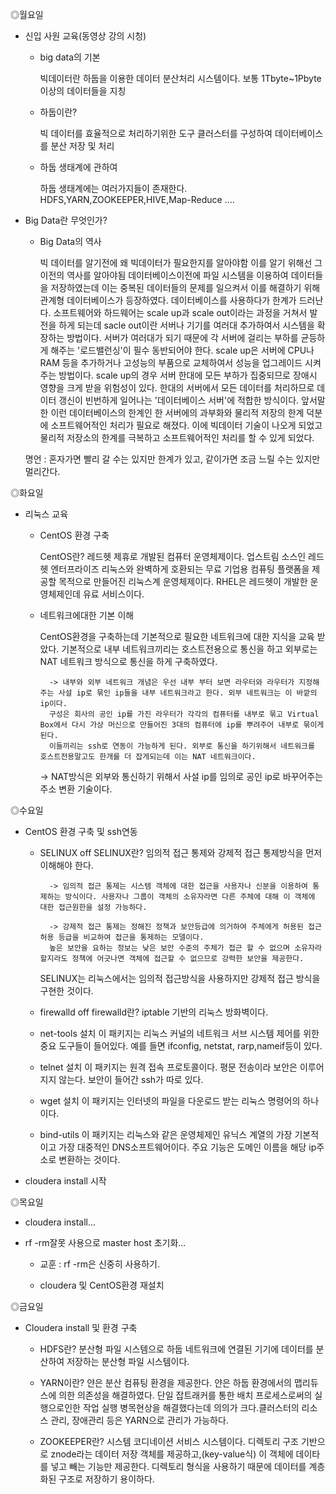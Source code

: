 ◎월요일

* 신입 사원 교육(동영상 강의 시청)
    - big data의 기본

        빅데이터란 하둡을 이용한 데이터 분산처리 시스템이다.
        보통 1Tbyte~1Pbyte이상의 데이터들을 지칭

    - 하둡이란?

        빅 데이터를 효율적으로 처리하기위한 도구
        클러스터를 구성하여 데이터베이스를 분산 저장 및 처리

    - 하둡 생태계에 관하여

        하둡 생태계에는 여러가지들이 존재한다.
        HDFS,YARN,ZOOKEEPER,HIVE,Map-Reduce ....

* Big Data란 무엇인가?
    - Big Data의 역사

        빅 데이터를 알기전에 왜 빅데이터가 필요한지를 알아야함
        이를 알기 위해선 그 이전의 역사를 알아야됨
        데이터베이스이전에 파일 시스템을 이용하여 데이터들을 저장하였는데
        이는 중복된 데이터들의 문제를 일으켜서 이를 해결하기 위해 관계형 데이터베이스가 등장하였다. 데이터베이스를 사용하다가 한계가 드러난다.
        소프트웨어와 하드웨어는 scale up과 scale out이라는 과정을 거쳐서 발전을 하게 되는데 sacle out이란 서버나 기기를 여러대 추가하여서 시스템을 확장하는 방법이다.
        서버가 여러대가 되기 때문에 각 서버에 걸리는 부하를 균등하게 해주는 '로드밸런싱'이 필수 동반되어야 한다.
        scale up은 서버에 CPU나 RAM 등을 추가하거나 고성능의 부품으로 교체하여서 성능을 업그레이드 시켜주는 방법이다. scale up의 경우 서버 한대에 모든 부하가 집중되므로 장애시 영향을 크게 받을 위험성이 있다. 한대의 서버에서 모든 데이터를 처리하므로 데이터 갱신이 빈번하게 일어나는 '데이터베이스 서버'에 적합한 방식이다.
        앞서말한 이런 데이터베이스의 한계인 한 서버에의 과부화와 물리적 저장의 한계 덕분에 소프트웨어적인 처리가 필요로 해졌다. 
        이에 빅데이터 기술이 나오게 되었고 물리적 저장소의 한계를 극복하고 소프트웨어적인 처리를 할 수 있게 되었다.

    명언 : 혼자가면 빨리 갈 수는 있지만 한계가 있고, 같이가면 조금 느릴 수는 있지만 멀리간다.

◎화요일

* 리눅스 교육
    - CentOS 환경 구축

        CentOS란? 레드헷 제휴로 개발된 컴퓨터 운영체제이다. 업스트림 소스인 레드헷 엔터프라이즈 리눅스와 완벽하게 호환되는 무료 기업용 컴퓨팅 플랫폼을 제공할 목적으로 만들어진 리눅스계 운영체제이다.
        RHEL은 레드헷이 개발한 운영체제인데 유료 서비스이다. 

    - 네트워크에대한 기본 이해

        CentOS환경을 구축하는데 기본적으로 필요한 네트워크에 대한 지식을 교육 받았다. 기본적으로 내부 네트워크끼리는 호스트전용으로 통신을 하고 외부로는 NAT 네트워크 방식으로 통신을 하게 구축하였다.

            -> 내부와 외부 네트워크 개념은 우선 내부 부터 보면 라우터와 라우터가 지정해주는 사설 ip로 묶인 ip들을 내부 네트워크라고 한다. 외부 네트워크는 이 바깥의 ip이다. 
            구성은 회사의 공인 ip를 가진 라우터가 각각의 컴퓨터를 내부로 묶고 Virtual Box에서 다시 가상 머신으로 만들어진 3대의 컴퓨터에 ip를 뿌려주어 내부로 묶이게 된다. 
            이들끼리는 ssh로 연동이 가능하게 된다. 외부로 통신을 하기위해서 네트워크를 호스트전용말고도 한개를 더 잡게되는데 이는 NAT 네트워크이다.

         -> NAT방식은 외부와 통신하기 위해서 사설 ip를 임의로 공인 ip로 바꾸어주는 주소 변환 기술이다. 

◎수요일

* CentOS 환경 구축 및 ssh연동
    - SELINUX off
        SELINUX란? 임의적 접근 통제와 강제적 접근 통제방식을 먼저 이해해야 한다.

            -> 임의적 접근 통제는 시스템 객체에 대한 접근을 사용자나 신분을 이용하여 통제하는 방식이다. 사용자나 그룹이 객체의 소유자라면 다른 주체에 대해 이 객체에 대한 접근원한을 설정 가능하다.

            -> 강제적 접근 통제는 정해진 정책과 보안등급에 의거하여 주체에게 허용된 접근허용 등급을 비교하여 접근을 통제하는 모델이다. 
            높은 보안을 요하는 정보는 낮은 보안 수준의 주체가 접근 할 수 없으며 소유자라 할지라도 정책에 어긋나면 객체에 접근할 수 없으므로 강력한 보안을 제공한다.

        SELINUX는 리눅스에서는 임의적 접근방식을 사용하지만 강제적 접근 방식을 구현한 것이다.

    - firewalld off
        firewalld란? iptable 기반의 리눅스 방화벽이다.
    
    - net-tools 설치
        이 패키지는 리눅스 커널의 네트워크 서브 시스템 제어를 위한 중요 도구들이 들어있다. 예를 들면 ifconfig, netstat, rarp,nameif등이 있다.

    - telnet 설치
        이 패키지는 원격 접속 프로토콜이다. 평문 전송이라 보안은 이루어지지 않는다. 보안이 들어간 ssh가 따로 있다.

    - wget 설치
        이 패키지는 인터넷의 파일을 다운로드 받는 리눅스 명령어의 하나이다.

    - bind-utils
        이 패키지는 리눅스와 같은 운영체제인 유닉스 계열의 가장 기본적이고 가장 대중적인 DNS소프트웨어이다. 주요 기능은 도메인 이름을 해당 ip주소로 변환하는 것이다.


* cloudera install 시작

◎목요일

* cloudera install...

* rf -rm잘못 사용으로 master host 초기화...
    - 교훈 : rf -rm은 신중히 사용하기.

    - cloudera 및 CentOS환경 재설치

◎금요일

* Cloudera install 및 환경 구축
    - HDFS란?
        분산형 파일 시스템으로 하둡 네트워크에 연결된 기기에 데이터를 분산하여 저장하는 분산형 파일 시스템이다.

    - YARN이란?
        얀은 분산 컴퓨팅 환경을 제공한다. 
        얀은 하둡 환경에서의 맵리듀스에 의한 의존성을 해결하였다.
        단일 잡트래커를 통한 배치 프로세스로써의 실행으로인한 작업 실행 병목현상을 해결했다는데 의의가 크다.클러스터의 리소스 관리, 장애관리 등은 YARN으로 관리가 가능하다.

    - ZOOKEEPER란?
        시스템 코디네이션 서비스 시스템이다. 디렉토리 구조 기반으로 znode라는 데이터 저장 객체를 제공하고,(key-value식) 이 객체에 데이타를 넣고 빼는 기능만 제공한다. 
        디렉토리 형식을 사용하기 때문에 데이터를 계층화된 구조로 저장하기 용이하다.

